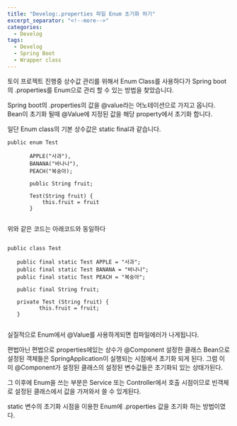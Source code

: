 ```yaml
---
title: "Develog:.properties 파일 Enum 초기화 하기"
excerpt_separator: "<!--more-->"
categories:
  - Develog
tags:
  - Develog
  - Spring Boot
  - Wrapper class
---
```

토이 프로젝트 진행중 상수값 관리를 위해서 Enum Class를 사용하다가 Spring boot의 .properties를 
Enum으로 관리 할 수 있는 방법을 찾았습니다.

  Spring boot의 .properties의 값을 @value라는 어노테이션으로 가지고 옵니다. Bean이 초기화 될때 
 @Value에 지정된 값을 해당 property에서 초기화 합니다.
 
 일단 Enum class의 기본 상수값은 static final과 같습니다.
 
 ```
public enum Test
        
        APPLE("사과"),
        BANANA("바나나"),
        PEACH("복숭아);
        
        public String fruit;
        
        Test(String fruit) {
            this.fruit = fruit
        }
       
 
 ```
 
 위와 같은 코드는 아래코드와 동일하다
 
 
 ```
 
 public class Test
 
    public final static Test APPLE = "사과";
    public final static Test BANANA = "바나나";
    public final static Test PEACH = "복숭아";
    
    public final String fruit;
    
    private Test (String fruit) { 
           this.fruit = fruit;
    }
 
 
 ```
 
  실질적으로 Enum에서 @Value를 사용하게되면 컴파일에러가 나게됩니다.
  
  편법아닌 편법으로 properties에있는 상수가 @Component 설정한 클래스 Bean으로 설정된 객체들은 
  SpringApplication이 실행되는 시점에서 초기화 되게 된다. 그럼 이미 @Component가 설정된 클래스의
  설정된 변수값들은 초기화되 있는 상태가된다.
  
  그 이후에 Enum을 쓰는 부분은 Service 또는 Controller에서 호출 시점이므로 빈객체로 설정된 클래스에서
  값을 가져와서 쓸 수 있게된다.
  
  static 변수의 초기화 시점을 이용한 Enum에 .properties 값을 초기화 하는 방법이였다. 
 
 


